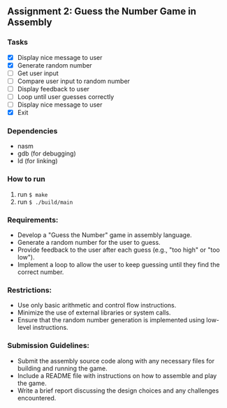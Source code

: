## Assignment 2: Guess the Number Game in Assembly
### Tasks

- [x] Display nice message to user
- [x] Generate random number
- [ ] Get user input
- [ ] Compare user input to random number
- [ ] Display feedback to user
- [ ] Loop until user guesses correctly
- [ ] Display nice message to user
- [x] Exit

### Dependencies

* nasm
* gdb (for debugging)
* ld (for linking)

### How to run
1. run `$ make`
3. run `$ ./build/main`
   
### Requirements:

* Develop a "Guess the Number" game in assembly language.
* Generate a random number for the user to guess.
* Provide feedback to the user after each guess (e.g., "too high" or "too low").
* Implement a loop to allow the user to keep guessing until they find the correct number.

### Restrictions:

* Use only basic arithmetic and control flow instructions.
* Minimize the use of external libraries or system calls.
* Ensure that the random number generation is implemented using low-level instructions.

### Submission Guidelines:

* Submit the assembly source code along with any necessary files for building and running the game.
* Include a README file with instructions on how to assemble and play the game.
* Write a brief report discussing the design choices and any challenges encountered.
